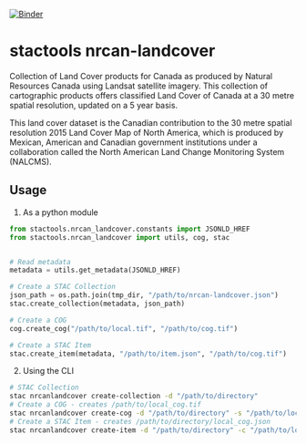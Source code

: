 [![Binder](https://mybinder.org/badge_logo.svg)](https://mybinder.org/v2/gh/stactools-packages/nrcan-landcover/main?filepath=docs/installation_and_basic_usage.ipynb)

# stactools nrcan-landcover

Collection of Land Cover products for Canada as produced by Natural Resources Canada using Landsat satellite imagery. This collection of cartographic products offers classified Land Cover of Canada at a 30 metre spatial resolution, updated on a 5 year basis.

This land cover dataset is the Canadian contribution to the 30 metre spatial resolution 2015 Land Cover Map of North America, which is produced by Mexican, American and Canadian government institutions under a collaboration called the North American Land Change Monitoring System (NALCMS).

## Usage

1. As a python module

```python
from stactools.nrcan_landcover.constants import JSONLD_HREF
from stactools.nrcan_landcover import utils, cog, stac


# Read metadata
metadata = utils.get_metadata(JSONLD_HREF)

# Create a STAC Collection
json_path = os.path.join(tmp_dir, "/path/to/nrcan-landcover.json")
stac.create_collection(metadata, json_path)

# Create a COG
cog.create_cog("/path/to/local.tif", "/path/to/cog.tif")

# Create a STAC Item
stac.create_item(metadata, "/path/to/item.json", "/path/to/cog.tif")
```

2. Using the CLI

```bash
# STAC Collection
stac nrcanlandcover create-collection -d "/path/to/directory"
# Create a COG - creates /path/to/local_cog.tif
stac nrcanlandcover create-cog -d "/path/to/directory" -s "/path/to/local.tif"
# Create a STAC Item - creates /path/to/directory/local_cog.json
stac nrcanlandcover create-item -d "/path/to/directory" -c "/path/to/local_cog.tif"
```
